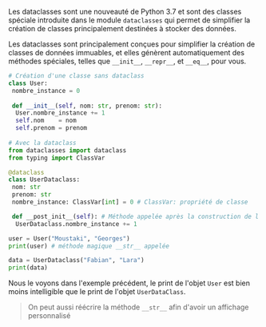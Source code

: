 Les dataclasses sont une nouveauté de Python 3.7 et sont des classes spéciale introduite dans le module `dataclasses` qui permet de simplifier la création de classes principalement destinées à stocker des données.

Les dataclasses sont principalement conçues pour simplifier la création de classes de données immuables, et elles génèrent automatiquement des méthodes spéciales, telles que `__init__`, `__repr__`, et `__eq__`, pour vous.

```python
# Création d'une classe sans dataclass
class User:
 nombre_instance = 0
 
 def __init__(self, nom: str, prenom: str):
  User.nombre_instance += 1
  self.nom    = nom
  self.prenom = prenom
  
# Avec la dataclass
from dataclasses import dataclass
from typing import ClassVar

@dataclass
class UserDataclass:
 nom: str
 prenom: str
 nombre_instance: ClassVar[int] = 0 # ClassVar: propriété de classe

 def __post_init__(self): # Méthode appelée après la construction de l'objet
  UserDataclass.nombre_instance += 1

user = User("Moustaki", "Georges")
print(user) # méthode magique __str__ appelée

data = UserDataclass("Fabian", "Lara")
print(data)
```

Nous le voyons dans l'exemple précédent, le print de l'objet `User` est bien moins intelligible que le print de l'objet `UserDataClass`.

>On peut aussi réécrire la méthode `__str__` afin d'avoir un affichage personnalisé
